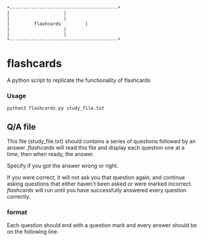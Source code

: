 	*----------------------------------------*
	|					 |
	|					 |
	|	      flashcards		 |
	|					 |
	|					 |
	*----------------------------------------*


# flashcards

A python script to replicate the functionality of flashcards

### Usage
```
python3 flashcards.py study_file.txt
```

## Q/A file
This file (study_file.txt) should contains a series of questions followed by an answer.
*flashcards* will read this file and display each question one at a time, then when ready, the answer.


Specify if you got the answer wrong or right.


If you were correct, it will not ask you that question again, and continue asking questions that either haven't been asked
or were marked incorrect. *flashcards* will run until you have successfully answered every question correctly.

### format
Each question should end with a question mark and every answer should be on the following line.

